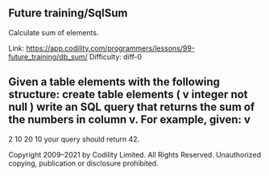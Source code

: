 Future training/SqlSum
------------------------
Calculate sum of elements.

Link: https://app.codility.com/programmers/lessons/99-future_training/db_sum/
Difficulty: diff-0

Given a table elements with the following structure:
  create table elements (
      v integer not null
  )
write an SQL query that returns the sum of the numbers in column v.
For example, given:
  v
  ---
  2
  10
  20
  10
your query should return 42.


Copyright 2009–2021 by Codility Limited. All Rights Reserved. Unauthorized copying, publication or disclosure prohibited.